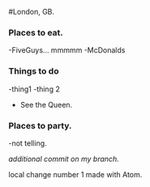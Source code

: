 #London, GB.

### Places to eat.
-FiveGuys... mmmmm
-McDonalds

### Things to do
-thing1
-thing 2
- See the Queen.

### Places to party.
-not telling.

*additional commit on my branch.*

local change number 1 made with Atom.

